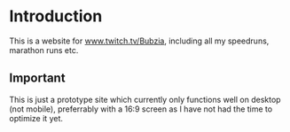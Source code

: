 # Introduction

This is a website for www.twitch.tv/Bubzia, including all my speedruns, marathon runs etc.

## Important

This is just a prototype site which currently only functions well on desktop (not mobile), preferrably with a 16:9 screen as I have not had the time to optimize it yet.